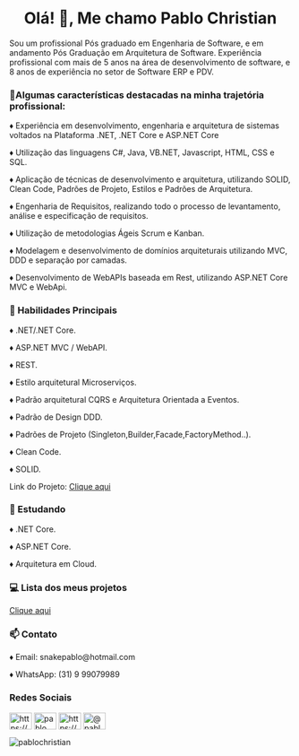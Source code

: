 <h1 align="center">Olá! 👋, Me chamo Pablo Christian</h1>
<p align="left">Sou um profissional Pós graduado em Engenharia de Software, e em andamento Pós Graduação em Arquitetura de Software. Experiência profissional com mais de 5 anos na área de desenvolvimento de software, e 8 anos de experiência no setor de Software ERP e PDV.</p>
<p align="left"></p>

<h3 align="left">👨‍Algumas características destacadas na minha trajetória profissional:</h3>
<p align="left">♦ Experiência em desenvolvimento, engenharia e arquitetura de sistemas voltados na Plataforma .NET, .NET Core e ASP.NET Core</p>
<p align="left">♦ Utilização das linguagens C#, Java, VB.NET, Javascript, HTML, CSS e SQL.</p>
<p align="left">♦ Aplicação de técnicas de desenvolvimento e arquitetura, utilizando SOLID, Clean Code, Padrões de Projeto, Estilos e Padrões de Arquitetura.</p>
<p align="left">♦ Engenharia de Requisitos, realizando todo o processo de levantamento, análise e especificação de requisitos.</p>
<p align="left">♦ Utilização de metodologias Ágeis Scrum e Kanban.</p>
<p align="left">♦ Modelagem e desenvolvimento de domínios arquiteturais utilizando MVC, DDD e separação por camadas.</p>
<p align="left">♦ Desenvolvimento de WebAPIs baseada em Rest, utilizando ASP.NET Core MVC e WebApi.</p>
<p align="left"></p>

<h3 align="left">🔭 Habilidades Principais&nbsp;</h3>
<p align="left">♦ .NET/.NET Core.</p>
<p align="left">♦ ASP.NET MVC / WebAPI.</p>
<p align="left">♦ REST.</p>
<p align="left">♦ Estilo arquitetural Microserviços.</p>
<p align="left">♦ Padrão arquitetural CQRS e Arquitetura Orientada a Eventos.</p>
<p align="left">♦ Padrão de Design DDD.</p>
<p align="left">♦ Padrões de Projeto (Singleton,Builder,Facade,FactoryMethod..).</p>
<p align="left">♦ Clean Code.</p>
<p align="left">♦ SOLID.</p>
<p align="left">Link do Projeto: <a href="https://github.com/PabloChristian/ECommerce">Clique aqui</a></p>
<p align="left"></p>

<h3 align="left">🌱 Estudando&nbsp;</h3>
<p align="left">♦ .NET Core.</p>
<p align="left">♦ ASP.NET Core.</p>
<p align="left">♦ Arquitetura em Cloud.</p>
<p align="left"></p>

<h3 align="left">💻 Lista dos meus projetos</h3>
<p align="left"><a href="https://github.com/PabloChristian?tab=repositories">Clique aqui</a></p>
<p align="left"></p>

<h3 align="left">📫 Contato&nbsp;</h3>
<p align="left">♦ Email: snakepablo@hotmail.com</p>
<p align="left">♦ WhatsApp: (31) 9 99079989</p>
  <p align="left"></p>
  
<h3 align="left">Redes Sociais</h3>
<p align="left">
<a href="https://www.linkedin.com/in/pablo-christian/" target="blank"><img align="center" src="https://cdn.jsdelivr.net/npm/simple-icons@3.0.1/icons/linkedin.svg" alt="https://www.linkedin.com/in/pablo-christian/" height="30" width="40" /></a>
<a href="https://codesandbox.com/pablo christian pereira nazareth" target="blank"><img align="center" src="https://cdn.jsdelivr.net/npm/simple-icons@3.0.1/icons/codesandbox.svg" alt="pablo christian pereira nazareth" height="30" width="40" /></a>
<a href="https://www.facebook.com/snakepablo" target="blank"><img align="center" src="https://cdn.jsdelivr.net/npm/simple-icons@3.0.1/icons/facebook.svg" alt="https://www.facebook.com/snakepablo" height="30" width="40" /></a>
<a href="https://instagram.com/@pablo.cpnazareth" target="blank"><img align="center" src="https://cdn.jsdelivr.net/npm/simple-icons@3.0.1/icons/instagram.svg" alt="@pablo.cpnazareth" height="30" width="40" /></a>
</p>

<p><img align="left" src="https://github-readme-stats.vercel.app/api/top-langs?username=pablochristian&show_icons=true&locale=en&layout=compact" alt="pablochristian" /></p>
